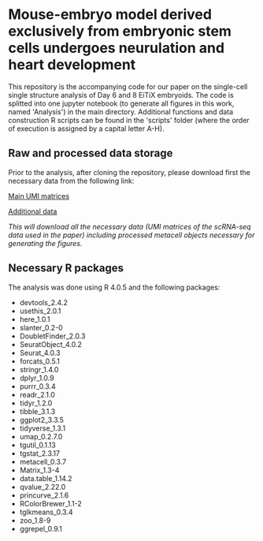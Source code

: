 # Mouse-embryo model derived exclusively from embryonic stem cells undergoes neurulation and heart development

This repository is the accompanying code for our paper on the single-cell single structure analysis of Day 6 and 8 EiTiX embryoids.
The code is splitted into one jupyter notebook (to generate all figures in this work, named 'Analysis') in the main directory. 
Additional functions and data construction R scripts can be found in the 'scripts' folder (where the order of execution is assigned by a capital letter A-H).

## Raw and processed data storage
Prior to the analysis, after cloning the repository, please download first the necessary data from the following link:

[Main UMI matrices](https://eitix-embryoids.s3.eu-west-1.amazonaws.com/umi_matrices.tar.gz)

[Additional data](https://eitix-embryoids.s3.eu-west-1.amazonaws.com/scrna_db.tar.gz)

*This will download all the necessary data (UMI matrices of the scRNA-seq data used in the paper) including processed metacell objects necessary for generating the figures.*

## Necessary R packages
The analysis was done using R 4.0.5 and the following packages:

- devtools_2.4.2
- usethis_2.0.1
- here_1.0.1         
- slanter_0.2-0
- DoubletFinder_2.0.3 
- SeuratObject_4.0.2 
- Seurat_4.0.3
- forcats_0.5.1
- stringr_1.4.0      
- dplyr_1.0.9
- purrr_0.3.4
- readr_2.1.0        
- tidyr_1.2.0
- tibble_3.1.3
- ggplot2_3.3.5      
- tidyverse_1.3.1
- umap_0.2.7.0
- tgutil_0.1.13      
- tgstat_2.3.17
- metacell_0.3.7
- Matrix_1.3-4 
- data.table_1.14.2
- qvalue_2.22.0
- princurve_2.1.6
- RColorBrewer_1.1-2
- tglkmeans_0.3.4
- zoo_1.8-9
- ggrepel_0.9.1
